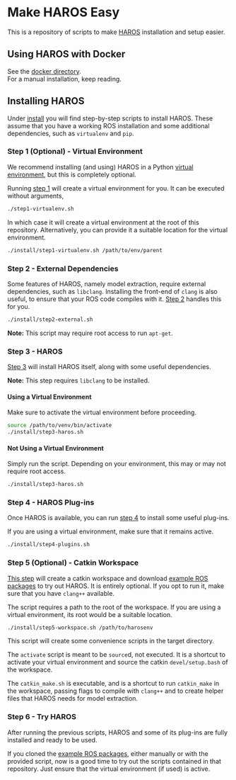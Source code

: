 # Make HAROS Easy

This is a repository of scripts to make [HAROS](https://github.com/git-afsantos/haros) installation and setup easier.

## Using HAROS with Docker

See the [docker directory](https://github.com/git-afsantos/make-haros-easy/tree/main/docker).  
For a manual installation, keep reading.

## Installing HAROS

Under [install](./install) you will find step-by-step scripts to install HAROS.
These assume that you have a working ROS installation and some additional dependencies, such as `virtualenv` and `pip`.

### Step 1 (Optional) - Virtual Environment

We recommend installing (and using) HAROS in a Python [virtual environment](https://pypi.org/project/virtualenv/), but this is completely optional.

Running [step 1](./install/step1-virtualenv.sh) will create a virtual environment for you. It can be executed without arguments,

```bash
./step1-virtualenv.sh
```

In which case it will create a virtual environment at the root of this repository.
Alternatively, you can provide it a suitable location for the virtual environment.

```bash
./install/step1-virtualenv.sh /path/to/env/parent
```

### Step 2 - External Dependencies

Some features of HAROS, namely model extraction, require external dependencies, such as `libclang`.
Installing the front-end of `clang` is also useful, to ensure that your ROS code compiles with it.
[Step 2](./install/step2-external.sh) handles this for you.

```bash
./install/step2-external.sh
```

**Note:** This script may require root access to run `apt-get`.

### Step 3 - HAROS

[Step 3](./install/step3-haros.sh) will install HAROS itself, along with some useful dependencies.

**Note:** This step requires `libclang` to be installed.

#### Using a Virtual Environment

Make sure to activate the virtual environment before proceeding.

```bash
source /path/to/venv/bin/activate
./install/step3-haros.sh
```

#### Not Using a Virtual Environment

Simply run the script.
Depending on your environment, this may or may not require root access.

```bash
./install/step3-haros.sh
```

### Step 4 - HAROS Plug-ins

Once HAROS is available, you can run [step 4](./install/step4-plugins.sh) to install some useful plug-ins.

If you are using a virtual environment, make sure that it remains active.

```bash
./install/step4-plugins.sh
```

### Step 5 (Optional) - Catkin Workspace

[This step](./install/step5-workspace.sh) will create a catkin workspace and download [example ROS packages](https://github.com/git-afsantos/haros_tutorials) to try out HAROS.
It is entirely optional.
If you opt to run it, make sure that you have `clang++` available.

The script requires a path to the root of the workspace.
If you are using a virtual environment, its root would be a suitable location.

```bash
./install/step5-workspace.sh /path/to/harosenv
```

This script will create some convenience scripts in the target directory.

The `activate` script is meant to be `source`d, not executed.
It is a shortcut to activate your virtual environment and source the catkin `devel/setup.bash` of the workspace.

The `catkin_make.sh` is executable, and is a shortcut to run `catkin_make` in the workspace, passing flags to compile with `clang++` and to create helper files that HAROS needs for model extraction.

### Step 6 - Try HAROS

After running the previous scripts, HAROS and some of its plug-ins are fully installed and ready to be used.

If you cloned the [example ROS packages](https://github.com/git-afsantos/haros_tutorials), either manually or with the provided script, now is a good time to try out the scripts contained in that repository.
Just ensure that the virtual environment (if used) is active.

